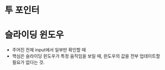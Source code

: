 # 투 포인터
# 슬라이딩 윈도우
- 주어진 전체 input에서 일부만 확인할 때
- 핵심은 슬라이딩 윈도우가 특정 움직임을 보일 때, 윈도우의 값을 전부 업데이트할 필요가 없다는 것.